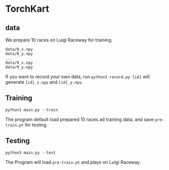 # TorchKart

data
----
We prepare 10 races on Luigi Raceway for training.
```
data/0_x.npy
data/0_y.npy
...
data/9_x.npy
data/9_y.npy
```
If you want to record your own data, run ```python3 record.py [id]``` will generate ```[id]_x.npy``` and ```[id]_y.npy```.

Training
----
```
python3 main.py --train
```
The program default load prepared 10 races ad training data, and save ```pre-train.pt``` for testing.

Testing
----
```
python3 main.py --test
```
The Program will load ```pre-train.pt``` and plays on Luigi Raceway.
